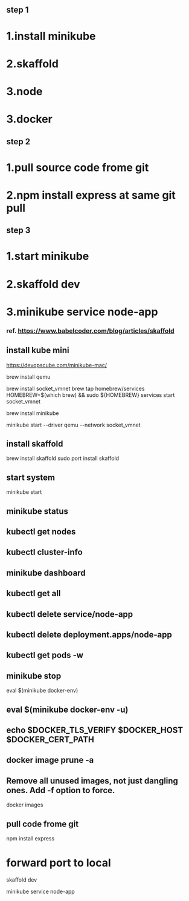 
## step 1
# 1.install minikube
# 2.skaffold
# 3.node
# 3.docker

## step 2
# 1.pull source code frome git
# 2.npm install express at same git pull

## step 3
# 1.start minikube
# 2.skaffold dev
# 3.minikube service node-app





### ref. https://www.babelcoder.com/blog/articles/skaffold

## install kube mini 
https://devopscube.com/minikube-mac/

brew install qemu

brew install socket_vmnet
brew tap homebrew/services
HOMEBREW=$(which brew) && sudo ${HOMEBREW} services start socket_vmnet

brew install minikube

minikube start --driver qemu --network socket_vmnet

## install skaffold

brew install skaffold
sudo port install skaffold

## start system

minikube start
## minikube status
## kubectl get nodes
## kubectl cluster-info
## minikube dashboard
## kubectl get all

## kubectl delete service/node-app  
## kubectl delete deployment.apps/node-app 
## kubectl get pods -w

##  minikube stop

eval $(minikube docker-env)
## eval $(minikube docker-env -u)
## echo $DOCKER_TLS_VERIFY $DOCKER_HOST $DOCKER_CERT_PATH

## docker image prune -a
## Remove all unused images, not just dangling ones. Add -f option to force.

docker images

## pull code frome git


npm install express


# forward port to local

skaffold dev

minikube service node-app


## ################################################

